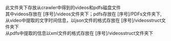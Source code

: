 此文件夹下存放从crawler中得到的videos和pdfs磁盘文件  
其中videos存放在 [序号]/videos文件夹下；pdfs存放在 [序号]/PDFs文件夹下,   
从video中提取的文字时间信息，以json文件的格式存放在 [序号]/videosstruct文件夹下  
从pdfs中提取的信息以xml文件的格式存放在 [序号]/videosstruct文件夹下  